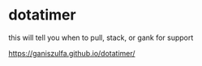 # dotatimer

this will tell you when to pull, stack, or gank for support

https://ganiszulfa.github.io/dotatimer/
